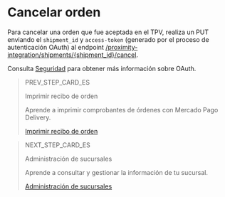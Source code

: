 # Cancelar orden

Para cancelar una orden que fue aceptada en el TPV, realiza un PUT enviando el `shipment_id` y `access-token` (generado por el proceso de autenticación OAuth) al endpoint  [/proximity-integration/shipments/{shipment_id}/cancel](/developers/es/reference/mp_delivery/_proximity-integration_shipments_shipment_id_cancel/put). 

Consulta [Seguridad](/developers/es/guides/additional-content/security/oauth/introduction) para obtener más información sobre OAuth.

> PREV_STEP_CARD_ES
>
> Imprimir recibo de orden
>
> Aprende a imprimir comprobantes de órdenes con Mercado Pago Delivery.
>
> [Imprimir recibo de orden](/developers/rd/docs/mp-delivery/order-management/print-order-receipt)

> NEXT_STEP_CARD_ES
>
> Administración de sucursales
>
> Aprende a consultar y gestionar la información de tu sucursal.
>
> [Administración de sucursales](/developers/es/docs/mp-delivery/store-management)
